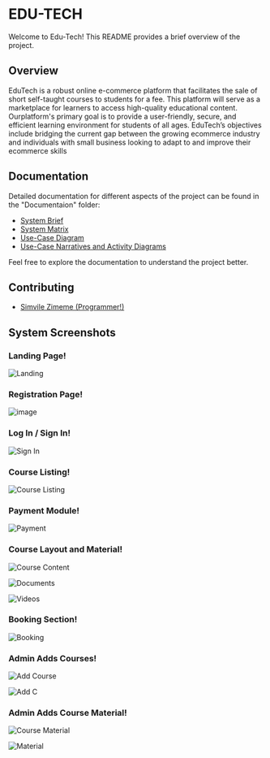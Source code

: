 # EDU-TECH

Welcome to Edu-Tech! This README provides a brief overview of the project.

## Overview

EduTech is a robust online e-commerce platform that facilitates the sale of short self-taught courses to students for a fee. This platform will serve as a marketplace for learners to access high-quality educational content. Ourplatform's primary goal is to provide a user-friendly, secure, and efficient learning environment for students of all ages. EduTech’s objectives include bridging the current gap between the growing ecommerce industry and individuals with small business looking to adapt to and improve their ecommerce skills

## Documentation

Detailed documentation for different aspects of the project can be found in the "Documentaion" folder:

- [System Brief](Documentation/System_Brief.md)
- [System Matrix](Documentation/System_Matrix.md)
- [Use-Case Diagram](Documentation/Use-Case_Diagram.md)
- [Use-Case Narratives and Activity Diagrams](Documentation/Use-Case_Narratives_and_Activity_Diagrams.md)

Feel free to explore the documentation to understand the project better.


## Contributing

- [Simvile Zimeme (Programmer!)](https://github.com/Simvile)

## System Screenshots

### Landing Page!

![Landing](https://github.com/Simvile/EduTech/assets/115091699/1a79338d-a910-4f71-acaa-fcb56f486c89)

### Registration Page!

![image](https://github.com/Simvile/EduTech/assets/115091699/b41b0763-61bc-4a61-ac2d-2eb9720d7e4b)

### Log In / Sign In!

![Sign In](https://github.com/Simvile/EduTech/assets/115091699/952793f6-e080-472a-86e0-da146ed9d3ab)

### Course Listing!

![Course Listing](https://github.com/Simvile/EduTech/assets/115091699/cc1f5713-09a6-445f-a8ff-f89fa756a981)

### Payment Module!

![Payment](https://github.com/Simvile/EduTech/assets/115091699/d4d17ab7-4afe-4600-a9c5-817280bbbe19)

### Course Layout and Material!

![Course Content](https://github.com/Simvile/EduTech/assets/115091699/75f4a7c8-e5c8-4637-8564-e801f972eb11)

![Documents](https://github.com/Simvile/EduTech/assets/115091699/8b33d5a7-a731-401f-be28-79b9d18f969b)

![Videos](https://github.com/Simvile/EduTech/assets/115091699/40e9d429-4183-48a0-a65f-8ead5d0921ba)

### Booking Section!

![Booking](https://github.com/Simvile/EduTech/assets/115091699/f0c9c2ea-8e83-47c1-85ce-00742e068127)

### Admin Adds Courses!

![Add Course](https://github.com/Simvile/EduTech/assets/115091699/bfecee3b-60b8-436b-8de5-2c4c8dffbfde)

![Add C](https://github.com/Simvile/EduTech/assets/115091699/8379d8bb-eb97-4f60-add7-6d50b0a84be7)

### Admin Adds Course Material!

![Course Material](https://github.com/Simvile/EduTech/assets/115091699/b1ebc46e-adc5-4d48-a3f0-26b800ef8731)

![Material](https://github.com/Simvile/EduTech/assets/115091699/4b40d604-f521-45c1-9846-0114b0fedd5d)

# 









